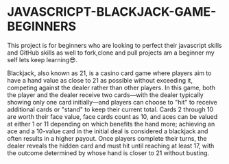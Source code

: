 # JAVASCRICPT-BLACKJACK-GAME-BEGINNERS
This project is for beginners who are looking to perfect their javascript skills and GitHub skills as well to fork,clone and pull projects am a beginner my self lets keep learning😎.

Blackjack, also known as 21, is a casino card game where players aim to have a hand value as close to 21 as possible without exceeding it, competing against the dealer rather than other players. In this game, both the player and the dealer receive two cards—with the dealer typically showing only one card initially—and players can choose to "hit" to receive additional cards or "stand" to keep their current total. Cards 2 through 10 are worth their face value, face cards count as 10, and aces can be valued at either 1 or 11 depending on which benefits the hand more; achieving an ace and a 10-value card in the initial deal is considered a blackjack and often results in a higher payout. Once players complete their turns, the dealer reveals the hidden card and must hit until reaching at least 17, with the outcome determined by whose hand is closer to 21 without busting.
